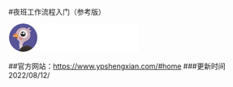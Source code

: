 
#夜班工作流程入门（参考版）




 [![](./logo.png)](./夜班工作流入门initwithmarkdown/index.md)


##官方网站：<https://www.ypshengxian.com/#home>
###更新时间2022/08/12/



